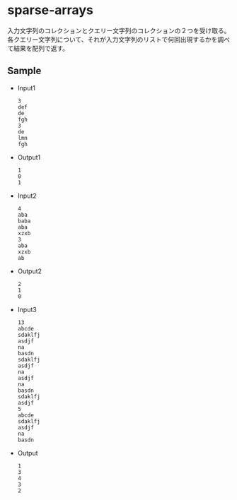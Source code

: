 # sparse-arrays
入力文字列のコレクションとクエリー文字列のコレクションの２つを受け取る。  
各クエリー文字列について、それが入力文字列のリストで何回出現するかを調べて結果を配列で返す。



## Sample
* Input1
    ```
    3
    def
    de
    fgh
    3
    de
    lmn
    fgh
    ```
* Output1
    ```
    1
    0
    1
    ```
* Input2
    ```
    4
    aba
    baba
    aba
    xzxb
    3
    aba
    xzxb
    ab
    ```
* Output2
    ```
    2
    1
    0
    ```
* Input3
    ```
    13
    abcde
    sdaklfj
    asdjf
    na
    basdn
    sdaklfj
    asdjf
    na
    asdjf
    na
    basdn
    sdaklfj
    asdjf
    5
    abcde
    sdaklfj
    asdjf
    na
    basdn
    ```
* Output
    ```
    1
    3
    4
    3
    2
    ```